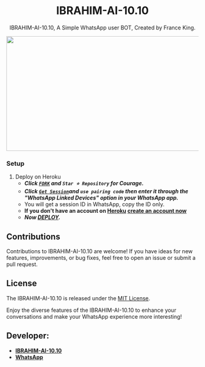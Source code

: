  <h1 align="center"> IBRAHIM-AI-10.10 </h1>
<p align="center"> IBRAHIM-AI-10.10, A Simple WhatsApp user BOT, Created by France King.
</p>



<img src="https://telegra.ph/file/c66d12099fb7a4f62d70a.jpg" width="700" height="300"/>



### Setup

1. Deploy on Heroku
   - ***Click [`FORK`](https://github.com/ibrahimaitech/IBRAHIM-AI-10.10/tree/main) and `Star ⭐ Repository` for Courage.***
   - ***Click [`Get Session`](https://pairing2.onrender.com)and `use pairing code` then enter it through the "WhatsApp Linked Devices" option in your WhatsApp app.***
   - You will get a session ID in WhatsApp, copy the ID only.
   - **If you don't have an account on [Heroku](https://signup.heroku.com/) [create an account now](https://signup.heroku.com/)**
   - ***Now [DEPLOY](https://dashboard.heroku.com/new?template=https://github.com/ibrahimaitech/IBRAHIM-AI-10.10/tree/main).***


## Contributions

Contributions to IBRAHIM-AI-10.10 are welcome! If you have ideas for new features, improvements, or bug fixes, feel free to open an issue or submit a pull request.

## License

The IBRAHIM-AI-10.10 is released under the [MIT License](https://opensource.org/licenses/MIT).

Enjoy the diverse features of the IBRAHIM-AI-10.10  to enhance your conversations and make your WhatsApp experience more interesting!

## Developer:

- [**IBRAHIM-AI-10.10**](+254710772666)
- [**WhatsApp**](+254710772666)

